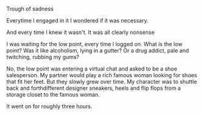 Trough of sadness



Everytime I engaged in it I wondered if it was necessary.


And every time I knew it wasn't. It was all clearly nonsense






I was waiting for the low point, every time I logged on. What is the low point? Was it like alcoholism, lying in a gutter? Or a drug addict, pale and twitching, rubbing my gums?

No, the low point was entering a virtual chat and asked to be a shoe salesperson. My partner would play a rich famous woman looking for shoes that fit her feet. But they slowly grew over time. My character was to shuttle back and forthdifferent designer sneakers, heels and flip flops from a storage closet to the famous woman.

It went on for roughly three hours.